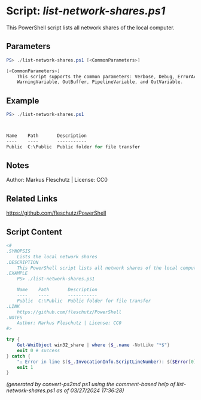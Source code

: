 Script: *list-network-shares.ps1*
========================

This PowerShell script lists all network shares of the local computer.

Parameters
----------
```powershell
PS> ./list-network-shares.ps1 [<CommonParameters>]

[<CommonParameters>]
    This script supports the common parameters: Verbose, Debug, ErrorAction, ErrorVariable, WarningAction, 
    WarningVariable, OutBuffer, PipelineVariable, and OutVariable.
```

Example
-------
```powershell
PS> ./list-network-shares.ps1



Name    Path       Description
----    ----       -----------
Public  C:\Public  Public folder for file transfer

```

Notes
-----
Author: Markus Fleschutz | License: CC0

Related Links
-------------
https://github.com/fleschutz/PowerShell

Script Content
--------------
```powershell
<#
.SYNOPSIS
	Lists the local network shares
.DESCRIPTION
	This PowerShell script lists all network shares of the local computer.
.EXAMPLE
	PS> ./list-network-shares.ps1

	Name    Path       Description
	----    ----       -----------
	Public  C:\Public  Public folder for file transfer
.LINK
	https://github.com/fleschutz/PowerShell
.NOTES
	Author: Markus Fleschutz | License: CC0
#>

try {
	Get-WmiObject win32_share | where {$_.name -NotLike "*$"} 
	exit 0 # success
} catch {
	"⚠️ Error in line $($_.InvocationInfo.ScriptLineNumber): $($Error[0])"
	exit 1
}
```

*(generated by convert-ps2md.ps1 using the comment-based help of list-network-shares.ps1 as of 03/27/2024 17:36:28)*
